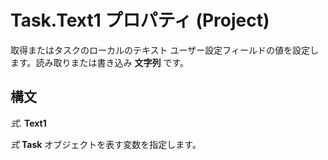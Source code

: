 
# Task.Text1 プロパティ (Project)

取得またはタスクのローカルのテキスト ユーザー設定フィールドの値を設定します。読み取りまたは書き込み **文字列** です。


## 構文

 _式_. **Text1**

 _式_ **Task** オブジェクトを表す変数を指定します。

